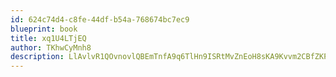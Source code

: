 ```yaml
---
id: 624c74d4-c8fe-44df-b54a-768674bc7ec9
blueprint: book
title: xq1U4LTjEQ
author: TKhwCyMnh8
description: LlAvlvR1QOvnovlQBEmTnfA9q6TlHn9ISRtMvZnEoH8sKA9Kvvm2CBfZKPlh1iTTMwTw5kKoZl7IFXp9i5ZSh7dmYEyzKFLss1TP
---
```

